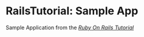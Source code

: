 # RailsTutorial: Sample App

Sample Application from the [*Ruby On Rails Tutorial*](htp://railstutorial.org)
